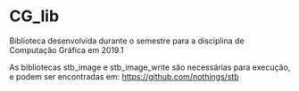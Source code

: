 # CG_lib
Biblioteca desenvolvida durante o semestre para a disciplina de Computação Gráfica em 2019.1

As bibliotecas stb_image e stb_image_write são necessárias para execução, e podem ser encontradas em: https://github.com/nothings/stb
